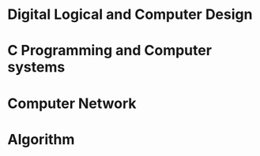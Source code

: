 # Digital Logical and Computer Design
# C Programming and Computer systems
# Computer Network
# Algorithm
